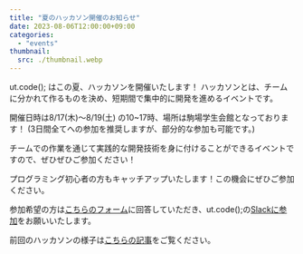 ```yaml
---
title: "夏のハッカソン開催のお知らせ"
date: 2023-08-06T12:00:00+09:00
categories:
  - "events"
thumbnail:
  src: ./thumbnail.webp
---
```


ut.code(); はこの夏、ハッカソンを開催いたします！
ハッカソンとは、チームに分かれて作るものを決め、短期間で集中的に開発を進めるイベントです。

開催日時は8/17(木)～8/19(土) の10~17時、場所は駒場学生会館となっております！
(3日間全てへの参加を推奨しますが、部分的な参加も可能です。)

チームでの作業を通じて実践的な開発技術を身に付けることができるイベントですので、ぜひぜひご参加ください！

プログラミング初心者の方もキャッチアップいたします！この機会にぜひご参加ください。

参加希望の方は[こちらのフォーム](https://forms.gle/C2MufQXgWpfJ8hZD9)に回答していただき、ut.code();の[Slackに参加](/join)をお願いいたします。

前回のハッカソンの様子は[こちらの記事](/articles/2022/06-13_hackathon-202206)をご覧ください。
